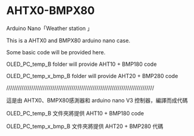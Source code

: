 # AHTX0-BMPX80
Arduino Nano「Weather station 」

This is a AHTX0 and BMPX80 arduino nano case.

Some basic code will be provided here.

OLED_PC_temp_B folder will provide AHT10 + BMP180 code 

OLED_PC_temp_x_bmp_B folder will provide AHT20 + BMP280 code 

/////////////////////////////////////////////////////////////////////////////

這是由 AHTX0、BMPX80感測器和 arduino nano V3 控制器，編譯而成代碼

OLED_PC_temp_B 文件夾將提供 AHT10 + BMP180 code

OLED_PC_temp_x_bmp_B 文件夾將提供 AHT20 + BMP280 代碼
